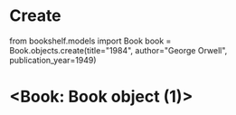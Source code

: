 # Create
from bookshelf.models import Book
book = Book.objects.create(title="1984", author="George Orwell", publication_year=1949)
# <Book: Book object (1)>
